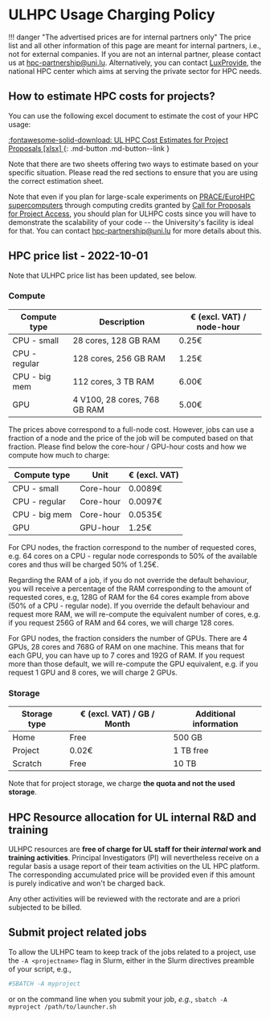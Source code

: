 # ULHPC Usage Charging Policy

!!! danger "The advertised prices are for internal partners only"
    The price list and all other information of this page are meant for internal partners, i.e., not for external companies. 
    If you are not an internal partner, please contact us at hpc-partnership@uni.lu. Alternatively, you can contact [LuxProvide](https://luxprovide.lu/), the national HPC center which aims at serving the private sector for HPC needs.

## How to estimate HPC costs for projects?

You can use the following excel document to estimate the cost of your HPC usage:

[:fontawesome-solid-download: UL HPC Cost Estimates for Project Proposals [xlsx] ](../policies/2022_ULHPC_Usage_Charging.xlsx){: .md-button .md-button--link }

Note that there are two sheets offering two ways to estimate based on your specific situation. Please read the red sections to ensure that you are using the correct estimation sheet.

Note that even if you plan for large-scale experiments on [PRACE/EuroHPC supercomputers](https://eurohpc-ju.europa.eu/discover-eurohpc) through computing credits granted by [Call for Proposals for Project Access](https://pracecalls.eu/), you should plan for ULHPC costs since you will have to demonstrate the scalability of your code -- the University's facility is ideal for that. You can contact hpc-partnership@uni.lu for more details about this.

## HPC price list - 2022-10-01

Note that ULHPC price list has been updated, see below.

### Compute

| __Compute type__ | __Description__              | __€ (excl. VAT) / node-hour__ |
|------------------|------------------------------|-------------------------------|
| CPU - small      | 28 cores, 128 GB RAM         | 0.25€                         |
| CPU - regular    | 128 cores, 256 GB RAM        | 1.25€                         |
| CPU - big mem    | 112 cores, 3 TB RAM          | 6.00€                         |
| GPU              | 4 V100, 28 cores, 768 GB RAM | 5.00€                         |

The prices above correspond to a full-node cost. However, jobs can use a fraction of a node and the price of the job will be computed based on that fraction. Please find below the core-hour / GPU-hour costs and how we compute how much to charge:

| __Compute type__ | __Unit__                     | __€ (excl. VAT)__             | 
|------------------|------------------------------|-------------------------------|
| CPU - small      | Core-hour                    | 0.0089€                       |
| CPU - regular    | Core-hour                    | 0.0097€                       |
| CPU - big mem    | Core-hour                    | 0.0535€                       |
| GPU              | GPU-hour                     | 1.25€                         |

For CPU nodes, the fraction correspond to the number of requested cores, e.g. 64 cores on a CPU - regular node corresponds to 50% of the available cores and thus will be charged 50% of 1.25€. 

Regarding the RAM of a job, if you do not override the default behaviour, you will receive a percentage of the RAM corresponding to the amount of requested cores, e.g, 128G of RAM for the 64 cores example from above (50% of a CPU - regular node). If you override the default behaviour and request more RAM, we will re-compute the equivalent number of cores, e.g. if you request 256G of RAM and 64 cores, we will charge 128 cores.

For GPU nodes, the fraction considers the number of GPUs. There are 4 GPUs, 28 cores and 768G of RAM on one machine. This means that for each GPU, you can have up to 7 cores and 192G of RAM. If you request more than those default, we will re-compute the GPU equivalent, e.g. if you request 1 GPU and 8 cores, we will charge 2 GPUs.


### Storage

| __Storage type__ | __€ (excl. VAT) / GB / Month__ | __Additional information__ |
|------------------|--------------------------------|----------------------------|
| Home             | Free                           | 500 GB                     |
| Project          | 0.02€                          | 1 TB free                  |
| Scratch          | Free                           | 10 TB                      |

Note that for project storage, we charge **the quota and not the used storage**.

## HPC Resource allocation for UL internal R&D and training

<!--resource-allocation-ul-start-->

ULHPC resources are **free of charge for UL staff for their _internal_ work and training activities**.
Principal Investigators (PI) will nevertheless receive on a regular basis a usage report of their team activities on the UL HPC platform.
The corresponding accumulated price will be provided even if this amount is purely indicative and won't be charged back.

Any other activities will be reviewed with the rectorate and are a priori subjected to be billed.

<!--resource-allocation-ul-end-->


## Submit project related jobs 

To allow the ULHPC team to keep track of the jobs related to a project, use the `-A <projectname>` flag in Slurm, either in the Slurm directives preamble of your script, e.g.,

```bash
#SBATCH -A myproject
```

or on the command line when you submit your job, _e.g._, `sbatch -A myproject /path/to/launcher.sh`


